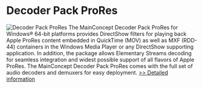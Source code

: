 # Decoder Pack ProRes
![Decoder Pack ProRes](https://mycommerce.akamaized.net/api/pimages/P300951561/BIG/300951561.PNG)
The MainConcept Decoder Pack ProRes for Windows® 64-bit platforms provides DirectShow filters for playing back Apple ProRes content embedded in QuickTime (MOV) as well as MXF (RDD-44) containers in the Windows Media Player or any DirectShow supporting application. In addition, the package allows Elementary Streams decoding for seamless integration and widest possible support of all flavors of Apple ProRes. The MainConcept Decoder Pack ProRes comes with the full set of audio decoders and demuxers for easy deployment.
[>> Detailed information](https://secure.element5.com/esales/product.html?productid=300951561&affiliateid=200057808)